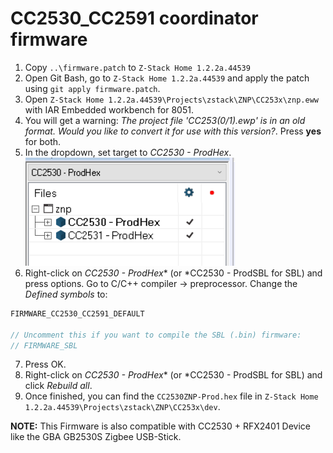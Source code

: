 # CC2530_CC2591 coordinator firmware
1. Copy `..\firmware.patch` to `Z-Stack Home 1.2.2a.44539`
2. Open Git Bash, go to `Z-Stack Home 1.2.2a.44539` and apply the patch using `git apply firmware.patch`.
3. Open `Z-Stack Home 1.2.2a.44539\Projects\zstack\ZNP\CC253x\znp.eww` with IAR Embedded workbench for 8051.
4. You will get a warning: *The project file 'CC253(0/1).ewp' is in an old format. Would you like to convert it for use with this version?*. Press **yes** for both.
5. In the dropdown, set target to *CC2530 - ProdHex*.
![Target](images/target.png)
6. Right-click on *CC2530 - ProdHex** (or *CC2530 - ProdSBL for SBL) and press options. Go to C/C++ compiler -> preprocessor. Change the *Defined symbols* to:
```c
FIRMWARE_CC2530_CC2591_DEFAULT

// Uncomment this if you want to compile the SBL (.bin) firmware:
// FIRMWARE_SBL 
```
7. Press OK.
8. Right-click on *CC2530 - ProdHex** (or *CC2530 - ProdSBL for SBL) and click *Rebuild all*.
9. Once finished, you can find the `CC2530ZNP-Prod.hex` file in `Z-Stack Home 1.2.2a.44539\Projects\zstack\ZNP\CC253x\dev`.

**NOTE:** This Firmware is also compatible with CC2530 + RFX2401 Device like the GBA GB2530S Zigbee USB-Stick.
